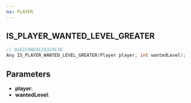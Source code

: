 ```yaml
---
ns: PLAYER
---
```

## IS_PLAYER_WANTED_LEVEL_GREATER

```c
// 0xE1C0AD4C24324C36
Any IS_PLAYER_WANTED_LEVEL_GREATER(Player player, int wantedLevel);
```

## Parameters
* **player**:
* **wantedLevel**:

